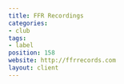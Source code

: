 ```yaml
---
title: FFR Recordings
categories:
- club
tags:
- label
position: 158
website: http://ffrrecords.com
layout: client
---
```


